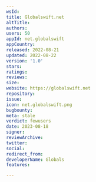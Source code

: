 ```yaml
---
wsId: 
title: Globalswift.net
altTitle: 
authors: 
users: 50
appId: net.globalswift
appCountry: 
released: 2022-08-21
updated: 2022-08-22
version: '1.0'
stars: 
ratings: 
reviews: 
size: 
website: https://globalswift.net
repository: 
issue: 
icon: net.globalswift.png
bugbounty: 
meta: stale
verdict: fewusers
date: 2023-08-18
signer: 
reviewArchive: 
twitter: 
social: 
redirect_from: 
developerName: Globals
features: 

---
```


